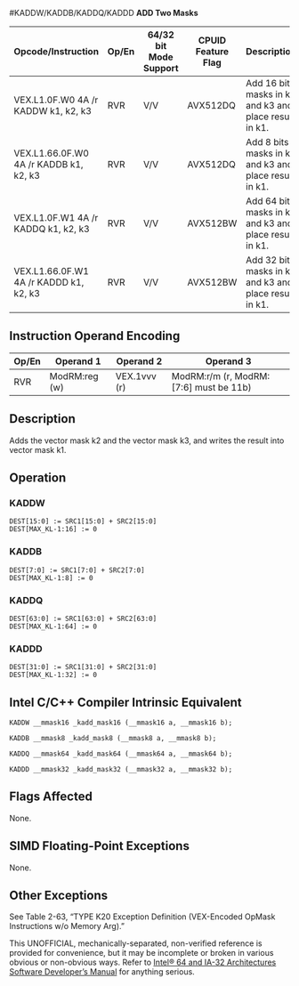 #KADDW/KADDB/KADDQ/KADDD
**ADD Two Masks**

| Opcode/Instruction                     | Op/En | 64/32 bit Mode Support | CPUID Feature Flag | Description                                            |
| -------------------------------------- | ----- | ---------------------- | ------------------ | ------------------------------------------------------ |
| VEX.L1.0F.W0 4A /r KADDW k1, k2, k3    | RVR   | V/V                    | AVX512DQ           | Add 16 bits masks in k2 and k3 and place result in k1. |
| VEX.L1.66.0F.W0 4A /r KADDB k1, k2, k3 | RVR   | V/V                    | AVX512DQ           | Add 8 bits masks in k2 and k3 and place result in k1.  |
| VEX.L1.0F.W1 4A /r KADDQ k1, k2, k3    | RVR   | V/V                    | AVX512BW           | Add 64 bits masks in k2 and k3 and place result in k1. |
| VEX.L1.66.0F.W1 4A /r KADDD k1, k2, k3 | RVR   | V/V                    | AVX512BW           | Add 32 bits masks in k2 and k3 and place result in k1. |

## Instruction Operand Encoding

| Op/En | Operand 1     | Operand 2    | Operand 3                              |
| ----- | ------------- | ------------ | -------------------------------------- |
| RVR   | ModRM:reg (w) | VEX.1vvv (r) | ModRM:r/m (r, ModRM:[7:6] must be 11b) |

## Description

Adds the vector mask k2 and the vector mask k3, and writes the result into vector mask k1.

## Operation

### KADDW

```
DEST[15:0] := SRC1[15:0] + SRC2[15:0]
DEST[MAX_KL-1:16] := 0

```

### KADDB

```
DEST[7:0] := SRC1[7:0] + SRC2[7:0]
DEST[MAX_KL-1:8] := 0

```

### KADDQ

```
DEST[63:0] := SRC1[63:0] + SRC2[63:0]
DEST[MAX_KL-1:64] := 0

```

### KADDD

```
DEST[31:0] := SRC1[31:0] + SRC2[31:0]
DEST[MAX_KL-1:32] := 0

```

## Intel C/C++ Compiler Intrinsic Equivalent

```
KADDW __mmask16 _kadd_mask16 (__mmask16 a, __mmask16 b);

```

```
KADDB __mmask8 _kadd_mask8 (__mmask8 a, __mmask8 b);

```

```
KADDQ __mmask64 _kadd_mask64 (__mmask64 a, __mmask64 b);

```

```
KADDD __mmask32 _kadd_mask32 (__mmask32 a, __mmask32 b);

```

## Flags Affected

None.

## SIMD Floating-Point Exceptions

None.

## Other Exceptions

See Table 2-63, “TYPE K20 Exception Definition (VEX-Encoded OpMask Instructions w/o Memory Arg).”

This UNOFFICIAL, mechanically-separated, non-verified reference is provided for convenience, but it may be
incomplete or broken in various obvious or non-obvious
ways. Refer to [Intel® 64 and IA-32 Architectures Software Developer’s Manual](https://software.intel.com/en-us/download/intel-64-and-ia-32-architectures-sdm-combined-volumes-1-2a-2b-2c-2d-3a-3b-3c-3d-and-4) for anything serious.

